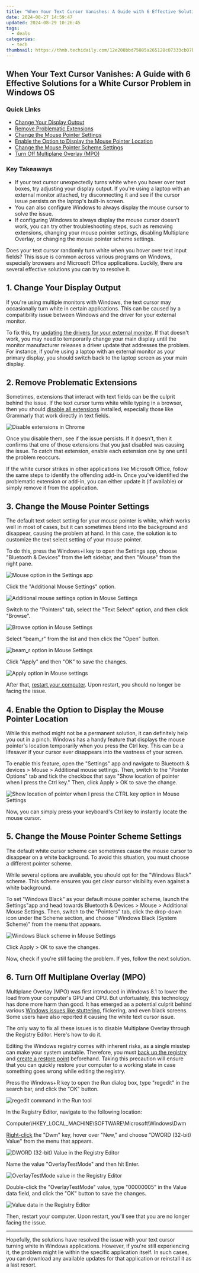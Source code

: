 ```yaml
---
title: "When Your Text Cursor Vanishes: A Guide with 6 Effective Solutions for a White Cursor Problem in Windows OS"
date: 2024-08-27 14:59:47
updated: 2024-08-29 10:26:45
tags:
  - deals
categories:
  - tech
thumbnail: https://thmb.techidaily.com/12e208bbd75085a265128c07333cb07b6d6f82e507abb3ab33415abcfb3911f5.jpg
---
```


## When Your Text Cursor Vanishes: A Guide with 6 Effective Solutions for a White Cursor Problem in Windows OS

### Quick Links

* [Change Your Display Output](https://extra-resources.techidaily.com/breaking-boundaries-with-metaverse-humor-a-guide-for-you-for-2024/)
* [Remove Problematic Extensions](https://win-blog.techidaily.com/how-to-successfully-run-resident-evil-5-on-your-computer-solved/)
* [Change the Mouse Pointer Settings](https://buynow-reviews.techidaily.com/the-battle-for-tech-supremacy-iphone-vs-android-find-your-perfect-match/)
* [Enable the Option to Display the Mouse Pointer Location](https://audio-editing.techidaily.com/enhance-your-data-skills-with-chatgpt-a-guide-to-6-essential-methods/)
* [Change the Mouse Pointer Scheme Settings](https://fox-cloud.techidaily.com/new-2024-approved-create-brand-symbols-from-templates-at-no-cost/)
* [Turn Off Multiplane Overlay (MPO)](https://www.howtogeek.com/text-cursor-turns-white-on-windows/#turn-off-multiplane-overlay-mpo)

### Key Takeaways

* If your text cursor unexpectedly turns white when you hover over text boxes, try adjusting your display output. If you're using a laptop with an external monitor attached, try disconnecting it and see if the cursor issue persists on the laptop's built-in screen.
* You can also configure Windows to always display the mouse cursor to solve the issue.
* If configuring Windows to always display the mouse cursor doesn't work, you can try other troubleshooting steps, such as removing extensions, changing your mouse pointer settings, disabling Multiplane Overlay, or changing the mouse pointer scheme settings.

 Does your text cursor randomly turn white when you hover over text input fields? This issue is common across various programs on Windows, especially browsers and Microsoft Office applications. Luckily, there are several effective solutions you can try to resolve it.

##  1\. Change Your Display Output

 If you're using multiple monitors with Windows, the text cursor may occasionally turn white in certain applications. This can be caused by a compatibility issue between Windows and the driver for your external monitor.

 To fix this, try [updating the drivers for your external monitor](https://bypass-frp.techidaily.com/is-gsm-flasher-adb-legit-full-review-to-bypass-your-xiaomi-redmi-13c-5g-phone-frp-lock-by-drfone-android/). If that doesn't work, you may need to temporarily change your main display until the monitor manufacturer releases a driver update that addresses the problem. For instance, if you're using a laptop with an external monitor as your primary display, you should switch back to the laptop screen as your main display.

##  2\. Remove Problematic Extensions

 Sometimes, extensions that interact with text fields can be the culprit behind the issue. If the text cursor turns white while typing in a browser, then you should [disable all extensions](https://technical-tips.techidaily.com/easy-instructions-for-performing-a-successful-chromecast-update/) installed, especially those like Grammarly that work directly in text fields.

![Disable extensions in Chrome](https://static1.howtogeekimages.com/wordpress/wp-content/uploads/2023/12/disable-extensions.jpg) 

 Once you disable them, see if the issue persists. If it doesn't, then it confirms that one of those extensions that you just disabled was causing the issue. To catch that extension, enable each extension one by one until the problem reoccurs.

 If the white cursor strikes in other applications like Microsoft Office, follow the same steps to identify the offending add-in. Once you've identified the problematic extension or add-in, you can either update it (if available) or simply remove it from the application.

##  3\. Change the Mouse Pointer Settings

 The default text select setting for your mouse pointer is white, which works well in most of cases, but it can sometimes blend into the background and disappear, causing the problem at hand. In this case, the solution is to customize the text select setting of your mouse pointer.

 To do this, press the Windows+i key to open the Settings app, choose "Bluetooth & Devices" from the left sidebar, and then "Mouse" from the right pane.

![Mouse option in the Settings app](https://static1.howtogeekimages.com/wordpress/wp-content/uploads/2023/12/mouse-option.jpg) 

 Click the "Additional Mouse Settings" option.

![Additional mouse settings option in Mouse Settings](https://static1.howtogeekimages.com/wordpress/wp-content/uploads/2023/12/additional-mouse-settings-option.jpg) 

 Switch to the "Pointers" tab, select the "Text Select" option, and then click "Browse".

![Browse option in Mouse Settings](https://static1.howtogeekimages.com/wordpress/wp-content/uploads/2023/12/browse-option.jpg) 

 Select "beam\_r" from the list and then click the "Open" button.

![beam_r option in Mouse Settings](https://static1.howtogeekimages.com/wordpress/wp-content/uploads/2023/12/beam_r-option.jpg) 

 Click "Apply" and then "OK" to save the changes.

![Apply option in Mouse settings](https://static1.howtogeekimages.com/wordpress/wp-content/uploads/2023/12/apply-option.jpg) 

 After that, [restart your computer](https://instagram-clips.techidaily.com/2024-approved-15-must-use-hashtags-for-popularity-on-instagram-feed/). Upon restart, you should no longer be facing the issue.

##  4\. Enable the Option to Display the Mouse Pointer Location

 While this method might not be a permanent solution, it can definitely help you out in a pinch. Windows has a handy feature that displays the mouse pointer's location temporarily when you press the Ctrl key. This can be a lifesaver if your cursor ever disappears into the vastness of your screen.

 To enable this feature, open the "Settings" app and navigate to Bluetooth & devices > Mouse > Additional mouse settings. Then, switch to the "Pointer Options" tab and tick the checkbox that says "Show location of pointer when I press the Ctrl key." Then, click Apply > OK to save the change.

![Show location of pointer when I press the CTRL key option in Mouse Settings](https://static1.howtogeekimages.com/wordpress/wp-content/uploads/2023/12/show-location-of-pointer-when-i-press-the-ctrl-key-option.jpg) 

 Now, you can simply press your keyboard's Ctrl key to instantly locate the mouse cursor.

##  5\. Change the Mouse Pointer Scheme Settings

 The default white cursor scheme can sometimes cause the mouse cursor to disappear on a white background. To avoid this situation, you must choose a different pointer scheme.

 While several options are available, you should opt for the "Windows Black" scheme. This scheme ensures you get clear cursor visibility even against a white background.

 To set "Windows Black" as your default mouse pointer scheme, launch the Settings"app and head towards Bluetooth & Devices > Mouse > Additional Mouse Settings. Then, switch to the "Pointers" tab, click the drop-down icon under the Scheme section, and choose "Windows Black (System Scheme)" from the menu that appears.

![Windows Black scheme in Mouse Settings](https://static1.howtogeekimages.com/wordpress/wp-content/uploads/2023/12/windows-black-scheme.jpg) 

 Click Apply > OK to save the changes.

 Now, check if you're still facing the problem. If yes, follow the next solution.

##  6\. Turn Off Multiplane Overlay (MPO)

 Multiplane Overlay (MPO) was first introduced in Windows 8.1 to lower the load from your computer's GPU and CPU. But unfortuately, this technology has done more harm than good. It has emerged as a potential culprit behind various [Windows issues like stuttering](https://fake-location.techidaily.com/how-to-fix-tecno-spark-20c-find-my-friends-no-location-found-drfone-by-drfone-virtual-android/), flickering, and even black screens. Some users have also reported it causing the white text cursor issue.

 The only way to fix all these issues is to disable Multiplane Overlay through the Registry Editor. Here's how to do it.

 Editing the Windows registry comes with inherent risks, as a single misstep can make your system unstable. Therefore, you must [back up the registry](https://screen-recording.techidaily.com/quick-start-guide-dells-simple-screen-recording-methods-for-2024/) and [create a restore point](https://instagram-video-files.techidaily.com/updated-in-2024-multiplying-joy-sharing-a-pile-of-photos-and-videos-with-instagram/) beforehand. Taking this precaution will ensure that you can quickly restore your computer to a working state in case something goes wrong while editing the registry.

 Press the Windows+R key to open the Run dialog box, type "regedit" in the search bar, and click the "OK" button.

![regedit command in the Run tool](https://static1.howtogeekimages.com/wordpress/wp-content/uploads/2023/12/regedit.jpg) 

 In the Registry Editor, navigate to the following location:

Computer\HKEY_LOCAL_MACHINE\SOFTWARE\Microsoft\Windows\Dwm

[Right-click](https://desktop-recording.techidaily.com/updated-the-art-of-recording-fun-6-techniques-to-document-minecraft-for-2024/) the "Dwm" key, hover over "New," and choose "DWORD (32-bit) Value" from the menu that appears.

![DWORD (32-bit) Value in the Registry Editor](https://static1.howtogeekimages.com/wordpress/wp-content/uploads/2023/12/dword-32-bit-value.jpg) 

 Name the value "OverlayTestMode" and then hit Enter.

![OverlayTestMode value in the Registry Editor](https://static1.howtogeekimages.com/wordpress/wp-content/uploads/2023/12/overlaytestmode.jpg) 

 Double-click the "OverlayTestMode" value, type "00000005" in the Value data field, and click the "OK" button to save the changes.

![Value data in the Registry Editor](https://static1.howtogeekimages.com/wordpress/wp-content/uploads/2023/12/value-data.jpg) 

 Then, restart your computer. Upon restart, you'll see that you are no longer facing the issue.

---

 Hopefully, the solutions have resolved the issue with your text cursor turning white in Windows applications. However, if you're still experiencing it, the problem might lie within the specific application itself. In such cases, you can download any available updates for that application or reinstall it as a last resort.

<ins class="adsbygoogle"
     style="display:block"
     data-ad-format="autorelaxed"
     data-ad-client="ca-pub-7571918770474297"
     data-ad-slot="1223367746"></ins>



<ins class="adsbygoogle"
     style="display:block"
     data-ad-client="ca-pub-7571918770474297"
     data-ad-slot="8358498916"
     data-ad-format="auto"
     data-full-width-responsive="true"></ins>
